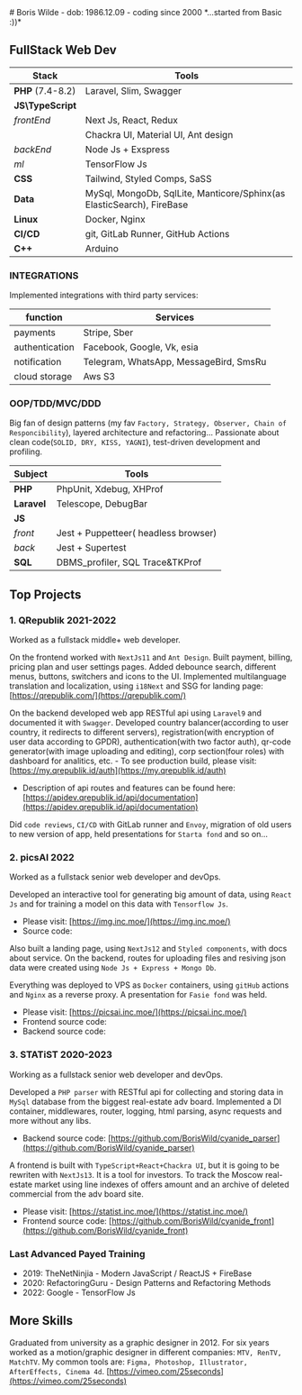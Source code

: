 <base target="_blank">
# Boris Wilde
- dob: 1986.12.09
- coding since 2000 *...started from Basic :))*

## FullStack Web Dev
| Stack      | Tools |
| ----------- | ----------- |
| **PHP** (7.4-8.2)| Laravel, Slim, Swagger       |
| **JS\TypeScript**                  |          |
|  *frontEnd*     | Next Js, React, Redux         |
|                     | Chackra UI, Material UI, Ant design         |
|  *backEnd*      | Node Js + Exspress                 |
|  *ml*           | TensorFlow Js
|  **CSS**        | Tailwind, Styled Comps, SaSS                 |
|  **Data**       | MySql, MongoDb, SqlLite, Manticore/Sphinx(as ElasticSearch), FireBase                 |
|  **Linux**      | Docker, Nginx                 |
| **CI/CD**| git, GitLab Runner, GitHub Actions |
| **C++**| Arduino|



### INTEGRATIONS

Implemented integrations with third party services:

| function | Services|
|-----|-----|
| payments | Stripe, Sber |
| authentication   | Facebook, Google, Vk, esia
| notification | Telegram, WhatsApp, MessageBird, SmsRu
| cloud storage| Aws S3


### OOP/TDD/MVC/DDD

Big fan of design patterns (my fav `Factory, Strategy, Observer, Chain of Responcibility`), layered architecture and refactoring...
Passionate about clean code(`SOLID, DRY, KISS, YAGNI`), test-driven development and profiling.
 
 | Subject | Tools |
 |-----|-----|
 | **PHP** | PhpUnit, Xdebug, XHProf |
 | **Laravel**| Telescope, DebugBar |
 | **JS**  | |
 | *front* | Jest + Puppetteer( headless browser) |
 | *back* | Jest + Supertest |
 | **SQL** | DBMS_profiler, SQL Trace&TKProf|
 
## Top Projects
### 1. QRepublik 2021-2022 
 
   Worked as a fullstack middle+ web developer. 
   
   On the frontend worked with `NextJs11` and `Ant Design`. Built payment, billing, pricing plan and user settings pages. Added debounce search, different menus, buttons, switchers and icons to the UI. Implemented multilanguage translation and localization, using `i18Next` and SSG for landing page:  [https://qrepublik.com/](https://qrepublik.com/)
   
   On the backend developed web app RESTful api using `Laravel9` and documented it with `Swagger`. Developed country balancer(according to user country, it redirects to different servers), registration(with encryption of user data according to GPDR), authentication(with two factor auth), qr-code generator(with image uploading and editing), corp section(four roles) with dashboard for analitics, etc. 
      - To see production build, please visit: [https://my.qrepublik.id/auth](https://my.qrepublik.id/auth) 
   - Description of api routes and features can be found here:  [https://apidev.qrepublik.id/api/documentation](https://apidev.qrepublik.id/api/documentation)
   
   Did `code reviews`, `CI/CD` with GitLab runner and `Envoy`, migration of old users to new version of app, held presentations for `Starta fond` and so on...
 
### 2. picsAI 2022
 
  Worked as a fullstack senior web developer and devOps.
 
  Developed an interactive tool for generating big amount of data, using `React Js` and for training a model on this data with `Tensorflow Js`. 
 - Please visit: [https://img.inc.moe/](https://img.inc.moe/) 
 - Source code: 
 
  Also built a landing page, using `NextJs12` and `Styled components`, with docs about service. On the backend, routes for uploading files and resiving json data were created using `Node Js + Express + Mongo Db`. 
 
  Everything was deployed to VPS as `Docker` containers, using `gitHub` actions and `Nginx` as a reverse proxy. A presentation for `Fasie fond` was held.
 - Please visit: [https://picsai.inc.moe/](https://picsai.inc.moe/) 
 - Frontend source code: 
 - Backend source code: 
 
### 3. STATiST 2020-2023

Working as a fullstack senior web developer and devOps.

Developed a `PHP parser` with RESTful api for collecting and storing data in `MySql` database from the biggest real-estate adv board. Implemented a DI container, middlewares, router, logging, html parsing, async requests and more without any libs.
- Backend source code: [https://github.com/BorisWild/cyanide_parser](https://github.com/BorisWild/cyanide_parser)

A frontend is built with `TypeScript+React+Chackra UI`, but it is going to be rewriten with `NextJs13`. It is a tool for investors. To track the Moscow real-estate market using line indexes of offers amount and an archive of deleted commercial from the adv board site.
- Please visit: [https://statist.inc.moe/](https://statist.inc.moe/) 
- Frontend source code: [https://github.com/BorisWild/cyanide_front](https://github.com/BorisWild/cyanide_front)

### Last Advanced Payed Training
 - 2019: TheNetNinjia - Modern JavaScript / ReactJS + FireBase
 - 2020: RefactoringGuru - Design Patterns and Refactoring Methods
 - 2022: Google - TensorFlow Js

## More Skills

Graduated from university as a graphic designer in 2012. For six years worked as a motion/graphic designer in different companies: `MTV, RenTV, MatchTV`. My common tools are: `Figma, Photoshop, Illustrator, AfterEffects, Cinema 4d`. [https://vimeo.com/25seconds](https://vimeo.com/25seconds) 
 
 
 
 
 
 
 
 
